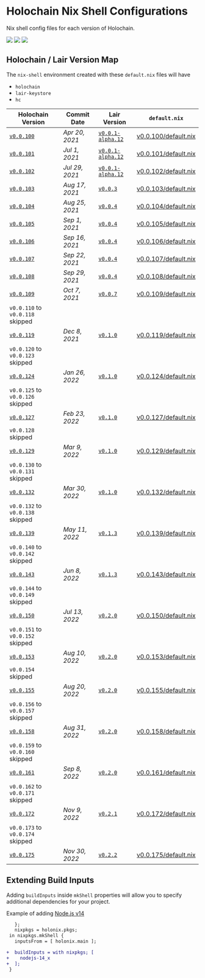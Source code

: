 
# Holochain Nix Shell Configurations
Nix shell config files for each version of Holochain.


[![](https://img.shields.io/github/issues-raw/mjbrisebois/holochain-nix-shell-configs?style=flat-square)](https://github.com/mjbrisebois/holochain-nix-shell-configs/issues)
[![](https://img.shields.io/github/issues-closed-raw/mjbrisebois/holochain-nix-shell-configs?style=flat-square)](https://github.com/mjbrisebois/holochain-nix-shell-configs/issues?q=is%3Aissue+is%3Aclosed)
[![](https://img.shields.io/github/issues-pr-raw/mjbrisebois/holochain-nix-shell-configs?style=flat-square)](https://github.com/mjbrisebois/holochain-nix-shell-configs/pulls)


## Holochain / Lair Version Map
The `nix-shell` environment created with these `default.nix` files will have

- `holochain`
- `lair-keystore`
- `hc`

| Holochain Version                                                                                  | Commit Date    | Lair Version                                                                                         | `default.nix`                                |
|----------------------------------------------------------------------------------------------------|----------------|------------------------------------------------------------------------------------------------------|----------------------------------------------|
| [`v0.0.100`](https://github.com/holochain/holochain/tree/3bd9181ea35c32993d1550591fd19720b31065f6) | *Apr 20, 2021* | [`v0.0.1-alpha.12`](https://github.com/holochain/lair/tree/2998dd3ad21928115b3a531cbc319e61bc896b78) | [v0.0.100/default.nix](v0.0.100/default.nix) |
| [`v0.0.101`](https://github.com/holochain/holochain/tree/ea726cc05aa6064c3b8b4f85fddf3e89429f018e) | *Jul 1, 2021*  | [`v0.0.1-alpha.12`](https://github.com/holochain/lair/tree/2998dd3ad21928115b3a531cbc319e61bc896b78) | [v0.0.101/default.nix](v0.0.101/default.nix) |
| [`v0.0.102`](https://github.com/holochain/holochain/tree/6535292238dc1fbd2b60433a2054f7787e4f060e) | *Jul 29, 2021* | [`v0.0.1-alpha.12`](https://github.com/holochain/lair/tree/2998dd3ad21928115b3a531cbc319e61bc896b78) | [v0.0.102/default.nix](v0.0.102/default.nix) |
| [`v0.0.103`](https://github.com/holochain/holochain/tree/f3d17d993ad8d988402cc01d73a0095484efbabb) | *Aug 17, 2021* | [`v0.0.3`](https://github.com/holochain/lair/tree/6a9aab37c90566328c13c4d048d1afaf75fc39a9)          | [v0.0.103/default.nix](v0.0.103/default.nix) |
| [`v0.0.104`](https://github.com/holochain/holochain/tree/d003eb7a45f1d7125c4701332202761721793d68) | *Aug 25, 2021* | [`v0.0.4`](https://github.com/holochain/lair/tree/d3155ac98ec550c6b5eb097923556958015f9354)          | [v0.0.104/default.nix](v0.0.104/default.nix) |
| [`v0.0.105`](https://github.com/holochain/holochain/tree/ea6b780f02069c0ef46aeef0406b0929847a2b02) | *Sep 1, 2021*  | [`v0.0.4`](https://github.com/holochain/lair/tree/d3155ac98ec550c6b5eb097923556958015f9354)          | [v0.0.105/default.nix](v0.0.105/default.nix) |
| [`v0.0.106`](https://github.com/holochain/holochain/tree/b11908875a9f6a09e8939fbf6f45ff658e3d10a6) | *Sep 16, 2021* | [`v0.0.4`](https://github.com/holochain/lair/tree/d3155ac98ec550c6b5eb097923556958015f9354)          | [v0.0.106/default.nix](v0.0.106/default.nix) |
| [`v0.0.107`](https://github.com/holochain/holochain/tree/221f3424a919224dcf1950d1059e8b88aba08f7b) | *Sep 22, 2021* | [`v0.0.4`](https://github.com/holochain/lair/tree/d3155ac98ec550c6b5eb097923556958015f9354)          | [v0.0.107/default.nix](v0.0.107/default.nix) |
| [`v0.0.108`](https://github.com/holochain/holochain/tree/cad04aec3fb5f137b2d224ab29dcc204af7b9821) | *Sep 29, 2021* | [`v0.0.4`](https://github.com/holochain/lair/tree/d3155ac98ec550c6b5eb097923556958015f9354)          | [v0.0.108/default.nix](v0.0.108/default.nix) |
| [`v0.0.109`](https://github.com/holochain/holochain/tree/e5a480ce735beaa8ae7434abdb1b6dc03d487ffa) | *Oct 7, 2021*  | [`v0.0.7`](https://github.com/holochain/lair/tree/bd92b76ad9cc18bc0c0db215e4bea9767c9003cf)          | [v0.0.109/default.nix](v0.0.109/default.nix) |
| `v0.0.110` to  `v0.0.118` skipped                                                                  |                |                                                                                                      |                                              |
| [`v0.0.119`](https://github.com/holochain/holochain/tree/9d9a556e8236234bcca64ee33620012c8a6ab095) | *Dec 8, 2021*  | [`v0.1.0`](https://github.com/holochain/lair/tree/0343621e0bfa2a941ecf53363003d1f28b7ef0e6)          | [v0.0.119/default.nix](v0.0.119/default.nix) |
| `v0.0.120` to  `v0.0.123` skipped                                                                  |                |                                                                                                      |                                              |
| [`v0.0.124`](https://github.com/holochain/holochain/tree/4a449ee985053f5b8ee0f0688b949bd26bfcb3fc) | *Jan 26, 2022* | [`v0.1.0`](https://github.com/holochain/lair/tree/0343621e0bfa2a941ecf53363003d1f28b7ef0e6)          | [v0.0.124/default.nix](v0.0.124/default.nix) |
| `v0.0.125` to  `v0.0.126` skipped                                                                  |                |                                                                                                      |                                              |
| [`v0.0.127`](https://github.com/holochain/holochain/tree/3e49d501ce1b74a700d5abae9b8b26021885f012) | *Feb 23, 2022* | [`v0.1.0`](https://github.com/holochain/lair/tree/0343621e0bfa2a941ecf53363003d1f28b7ef0e6)          | [v0.0.127/default.nix](v0.0.127/default.nix) |
| `v0.0.128` skipped                                                                                 |                |                                                                                                      |                                              |
| [`v0.0.129`](https://github.com/holochain/holochain/tree/b2eb2342d2feb68872e19636e83d199d38b01f66) | *Mar 9, 2022*  | [`v0.1.0`](https://github.com/holochain/lair/tree/0343621e0bfa2a941ecf53363003d1f28b7ef0e6)          | [v0.0.129/default.nix](v0.0.129/default.nix) |
| `v0.0.130` to  `v0.0.131` skipped                                                                  |                |                                                                                                      |                                              |
| [`v0.0.132`](https://github.com/holochain/holochain/tree/ee7242f9aa014f1024cf90401b0a4d136b59323f) | *Mar 30, 2022* | [`v0.1.0`](https://github.com/holochain/lair/tree/0343621e0bfa2a941ecf53363003d1f28b7ef0e6)          | [v0.0.132/default.nix](v0.0.132/default.nix) |
| `v0.0.132` to  `v0.0.138` skipped                                                                  |                |                                                                                                      |                                              |
| [`v0.0.139`](https://github.com/holochain/holochain/tree/9356749f7fecf2414d2d388f74037514f65571ef) | *May 11, 2022* | [`v0.1.3`](https://github.com/holochain/lair/tree/27e3a4e305e2a5d48ba625aa3bfac9516d2583ed)          | [v0.0.139/default.nix](v0.0.139/default.nix) |
| `v0.0.140` to  `v0.0.142` skipped                                                                  |                |                                                                                                      |                                              |
| [`v0.0.143`](https://github.com/holochain/holochain/tree/7f204047c56a2c165b1442cd480828a03caadde2) | *Jun 8, 2022*  | [`v0.1.3`](https://github.com/holochain/lair/tree/27e3a4e305e2a5d48ba625aa3bfac9516d2583ed)          | [v0.0.143/default.nix](v0.0.143/default.nix) |
| `v0.0.144` to  `v0.0.149` skipped                                                                  |                |                                                                                                      |                                              |
| [`v0.0.150`](https://github.com/holochain/holochain/tree/88813d781247c9db4d254063a604c22813013af5) | *Jul 13, 2022* | [`v0.2.0`](https://github.com/holochain/lair/tree/20b18781d217f172187f16a0ef86b78eb1fcd3bd)          | [v0.0.150/default.nix](v0.0.150/default.nix) |
| `v0.0.151` to  `v0.0.152` skipped                                                                  |                |                                                                                                      |                                              |
| [`v0.0.153`](https://github.com/holochain/holochain/tree/005c15c06404f41baa77e4533a32cef93a69ed3b) | *Aug 10, 2022* | [`v0.2.0`](https://github.com/holochain/lair/tree/20b18781d217f172187f16a0ef86b78eb1fcd3bd)          | [v0.0.153/default.nix](v0.0.153/default.nix) |
| `v0.0.154` skipped                                                                                 |                |                                                                                                      |                                              |
| [`v0.0.155`](https://github.com/holochain/holochain/tree/ab8c5552111da73971554ea3d80e473c97b5c650) | *Aug 20, 2022* | [`v0.2.0`](https://github.com/holochain/lair/tree/20b18781d217f172187f16a0ef86b78eb1fcd3bd)          | [v0.0.155/default.nix](v0.0.155/default.nix) |
| `v0.0.156` to `v0.0.157` skipped                                                                   |                |                                                                                                      |                                              |
| [`v0.0.158`](https://github.com/holochain/holochain/tree/0cd777c789ee13ca655f9bffbd7fe11b49e47824) | *Aug 31, 2022* | [`v0.2.0`](https://github.com/holochain/lair/tree/20b18781d217f172187f16a0ef86b78eb1fcd3bd)          | [v0.0.158/default.nix](v0.0.158/default.nix) |
| `v0.0.159` to `v0.0.160` skipped                                                                   |                |                                                                                                      |                                              |
| [`v0.0.161`](https://github.com/holochain/holochain/tree/cf8adc073596f4f5fc3dcf31c30bc8ade47a6f93) | *Sep 8, 2022*  | [`v0.2.0`](https://github.com/holochain/lair/tree/20b18781d217f172187f16a0ef86b78eb1fcd3bd)          | [v0.0.161/default.nix](v0.0.161/default.nix) |
| `v0.0.162` to `v0.0.171` skipped                                                                   |                |                                                                                                      |                                              |
| [`v0.0.172`](https://github.com/holochain/holochain/tree/c39dac04fc87bc1325a8bb6fce275caedaa07eb3) | *Nov 9, 2022*  | [`v0.2.1`](https://github.com/holochain/lair/tree/840999730ff2a5bacea8a31ed8fbacc954291b5c)          | [v0.0.172/default.nix](v0.0.172/default.nix) |
| `v0.0.173` to `v0.0.174` skipped                                                                   |                |                                                                                                      |                                              |
| [`v0.0.175`](https://github.com/holochain/holochain/tree/64286bf7aa10e9e93032361a69843daa354fdb1b) | *Nov 30, 2022* | [`v0.2.2`](https://github.com/holochain/lair/tree/004d15c05f51bb625cb5c8db6e71f4a58ff4d3fe)          | [v0.0.175/default.nix](v0.0.175/default.nix) |



## Extending Build Inputs
Adding `buildInputs` inside `mkShell` properties will allow you to specify additional dependencies
for your project.

Example of adding [Node.js v14](https://nodejs.org/dist/latest-v14.x/docs/api/)
```diff
   };
   nixpkgs = holonix.pkgs;
 in nixpkgs.mkShell {
   inputsFrom = [ holonix.main ];

+  buildInputs = with nixpkgs; [
+    nodejs-14_x
+  ];
 }
```
